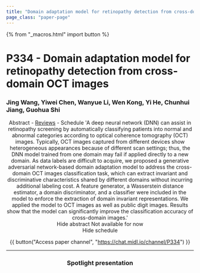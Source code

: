 ```yaml
---
title: "Domain adaptation model for retinopathy detection from cross-domain OCT images"
page_class: "paper-page"
---
```


{% from "_macros.html" import button %}

# P334 - Domain adaptation model for retinopathy detection from cross-domain OCT images


### Jing Wang, Yiwei Chen, Wanyue Li, Wen Kong, Yi He, Chunhui Jiang, Guohua Shi

<center><a class="toggle_visibility" data-selector=".paper_abstract" data-level="3">Abstract</a>
        - <a href="https://openreview.net/forum?id=h5z-R09QRm">Reviews</a>
        - <a class="toggle_visibility" data-selector=".paper_qa" data-level="3">Schedule</a>

<span class="paper_abstract">
        'A deep neural network (DNN) can assist in retinopathy screening by automatically classifying patients into normal and abnormal categories according to optical coherence tomography (OCT) images. Typically, OCT images captured from different devices show heterogeneous appearances because of different scan settings; thus, the DNN model trained from one domain may fail if applied directly to a new domain. As data labels are difficult to acquire, we proposed a generative adversarial network-based domain adaptation model to address the cross-domain OCT images classification task, which can extract invariant and discriminative characteristics shared by different domains without incurring additional labeling cost. A feature generator, a Wasserstein distance estimator, a domain discriminator, and a classifier were included in the model to enforce the extraction of domain invariant representations. We applied the model to OCT images as well as public digit images. Results show that the model can significantly improve the classification accuracy of cross-domain images.'
        <span class="actions">
  <br/>
  <a class="toggle_visibility" data-level="2">Hide abstract</a></span>
</span>

<span class="paper_qa">
        Not available for now
        <br/>
        <span class="actions"><a class="toggle_visibility" data-level="2">Hide schedule</a></span>
</span>

{{ button("Access paper channel", "https://chat.midl.io/channel/P334") }}

---

### Spotlight presentation
